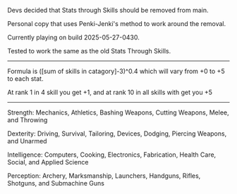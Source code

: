 Devs decided that Stats through Skills should be removed from main.

Personal copy that uses Penki-Jenki's method to work around the removal.

Currently playing on build 2025-05-27-0430.

Tested to work the same as the old Stats Through Skills.

________________________________________________________________________________________

Formula is ([sum of skills in catagory]-3)^0.4 which will vary from +0 to +5 to each stat.

At rank 1 in 4 skill you get +1, and at rank 10 in all skills with get you +5

_________________________________________________________________________________________

Strength: Mechanics, Athletics, Bashing Weapons, Cutting Weapons, Melee, and Throwing

Dexterity: Driving, Survival, Tailoring, Devices, Dodging, Piercing Weapons, and Unarmed

Intelligence: Computers, Cooking, Electronics, Fabrication, Health Care, Social, and Applied Science

Perception: Archery, Marksmanship, Launchers, Handguns, Rifles, Shotguns, and Submachine Guns
